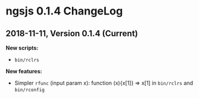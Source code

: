 # ngsjs 0.1.4 ChangeLog

## 2018-11-11, Version 0.1.4 (Current)

**New scripts:**  

- `bin/rclrs`

**New features:**

- Simpler `rfunc` (input param x): function (x){x[1]} => x[1] in `bin/rclrs` and `bin/rconfig`
